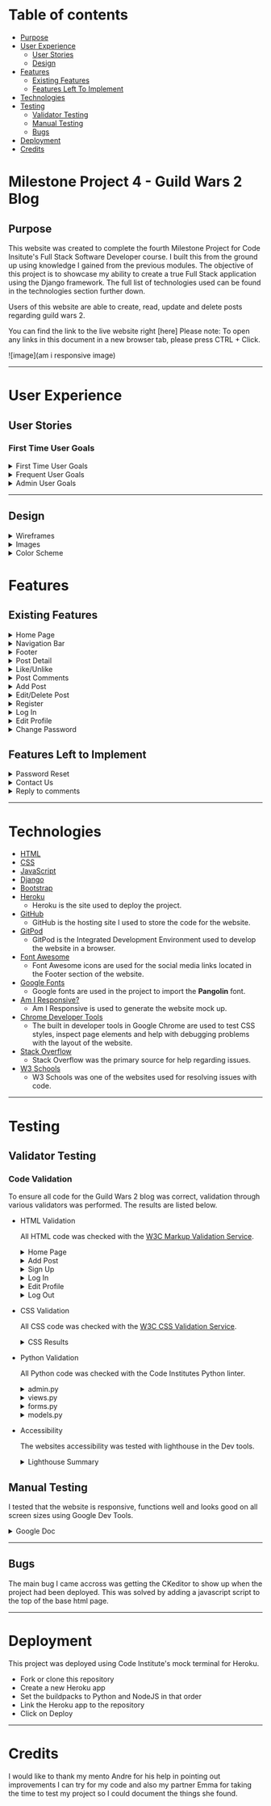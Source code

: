 # Table of contents
* [Purpose](#purpose)
* [User Experience](#user-experience)
  * [User Stories](#user-stories) 
  * [Design](#design)
* [Features](#features)
  * [Existing Features](#existing-features)
  * [Features Left To Implement](#features-left-to-implement)
* [Technologies](#technologies)
* [Testing](#testing)
  * [Validator Testing](#validator-testing)
  * [Manual Testing](#manual-testing)
  * [Bugs](#bugs)
* [Deployment](#deployment)
* [Credits](#credits)

# Milestone Project 4 - Guild Wars 2 Blog
## Purpose

This website was created to complete the fourth Milestone Project for Code Insitute's Full Stack Software Developer course. I built this from the ground up using knowledge I gained from the previous modules. The objective of this project is to showcase my ability to create a true Full Stack application using the Django framework. The full list of technologies used can be found in the technologies section further down.

Users of this website are able to create, read, update and delete posts regarding guild wars 2.

You can find the link to the live website right [here]
Please note: To open any links in this document in a new browser tab, please press CTRL + Click.

![image](am i responsive image)

***

# User Experience
## User Stories
### First Time User Goals
<details><summary>First Time User Goals</summary>

* As a First Time User, I clearly understand the main objective of the website.
* As a First Time User, I can easily navigate through the website.
* As a First Time User, I can register an account to gain full access to the website.
* As a First Time User, I can view more from the game.
* As a First Time User, I can choose a post I would like to inspect further.
</details>
<details><summary>Frequent User Goals</summary>

* As a Frequent User, I can log in to gain access to my account.
* As a Frequent User, I can comment on a blog post with my thoughts on the subject.
* As a Frequent User, I can like a post to show that I enjoyed it.
* As a Frequent User, I can change aspects of my personal account details.
* As a Frequent User, I can change my password in case there was a security risk.
</details>

<details><summary>Admin User Goals</summary>

* As an Admin, I can create, read, update and delete posts so that I can manage my blog content.
* As an Admin, I can create draft posts so that I can finish writing the content later.
* As an Admin, I can approve or disapprove comments so that I can filter out objectionable comments.
</details>

***
## Design

<details>
<summary>Wireframes</summary>

* Home Page Desktop + Mobile:

![home-page-wireframe](media/home-page-wireframe.jpg)

* Create a Post:

![create-a-post-wireframe](media/create-post-wireframe.jpg)

* Edit Profile:

![edit-profile-wireframe](media/edit-profile-wireframe.jpg)

* Log In:

![log-in-wireframe](media/login-wireframe.jpg)

</details>

<details><summary>Images</summary>
The images you are greeted to when entering the website are of varying style. Most of the photos you will see are uploaded by the user, but the header image will always be as shown below. This is also used as the placeholder image when a user chooses to not upload a photo to their post.

![Imagery](header image)
</details>

<details><summary>Color Scheme</summary>
Four colors are used in this website, these being #23BBBB, #F9FAFC and #313132 and black. The background, text and foreground colors have a sufficient contrast ratio to aid with accessibility.

</details>

# Features
## Existing Features
<details><summary>Home Page</summary>
 
The first thing users are greeted to is the Home Page. This is where you will find everything to navigate the website.

The purpose of this is to fulfill the following user stories:
```
As a First Time User, I clearly understand the main objective of the website.
```
![image](media/home-page-snip.jpg)
 
</details>

<details><summary>Navigation Bar</summary>
 
Featured at the top of all pages is the nav bar, holding the Guild Wars 2 thumbnail logo and all links to the home page, register and login page.

The purpose of this is to fulfill the following user stories:
```
As a First Time User, I can easily navigate through the website.
```
![image](media/nav-bar-snip.jpg)

Using Bootstrap I have used .navbar-toggler class to make the nav bar more user friendly on smaller screens.

![image](media/mobile-nav-snip.jpg)

</details> 

<details><summary>Footer</summary>
 
Featured at the bottom of all pages is the footer, holding links to places where Guild Wars 2 is featured, Facebook, The games website and their youtube account.

The purpose of this is to fulfill the following user stories:
```
As a First Time User, I can view more from the game.
```
![image](media/footer-snip.jpg)
 
</details>

<details><summary>Post Detail</summary>
 
When one of the posts on the home page is clicked, the user is taken to post detail view. Here the user can see the author, date/time posted and the content itself (one thing I have noticed is that Daylight savings isn't taken into account).

The purpose of this is to fulfill the following user stories:
```
As a First Time User, I can choose a post I would like to inspect further.
```
![image](media/post-detail-snip.jpg)
 
</details>

<details><summary>Like/Unlike</summary>
 
Just below the post itself, two icons are visible. One of these being a clickable Like button that can only be interacted with when the user has logged in. The second icon shows the amount of comments the post has recieved.

The purpose of this is to fulfill the following user story:
```
As a Frequent User, I can like a post to show that I enjoyed it.
```

</details>

<details><summary>Post Comments</summary>
 
At the bottom of the post is the comments section, where the user is able to write and post a comment on the blog post.

The purpose of this is to fulfill the following user story:
```
As a Frequent User, I can comment on a blog post with my thoughts on the subject.
```
![image](media/comment-snip.jpg)

When the user has posted a comment, an alert replaces the text field letting them know that their comment is awaiting inspection and approval.

The purpose of this is to fulfill the following user story:
```
As an Admin, I can approve or disapprove comments so that I can filter out objectionable comments.
```
 
</details>

<details><summary>Add Post</summary>
 
This page of the website allows the user to create their own blog post. I implemented a rich text editor which allows the user to add a bit more style to their post. For security reasons I have to give the user staff privileges to be able to post, which is common practice in other professional websites. This is to ensure that not just anyone off the internet can find my website and post questionable things.

The purpose of this is to fulfill the following user stories:
```
As a Frequent User, I can create my own blog post and post it on the website.
```
![image](media/create-new-post-snip.jpg)

</details>

<details><summary>Edit/Delete Post</summary>
 
If the user is the author of the post, two buttons appear on the post detail section giving them the ability to edit or delete the post. This is to aid the user in correcting issues with the post, or just to delete it and start again fresh.

The purpose of this is to fulfill the following user stories:
```
As a Frequent User, I can edit or delete my own posts.
```

![image](media/edit-delete-snip.jpg)

When the user clicks the delete button they are taken to a new page with a warning, making sure they are aware that they are about to permanently delete the post. This is so if they change their mind and want to keep it, they can.

![image](media/delete-post-snip.jpg)

</details>

<details><summary>Register</summary>
 
If the visitor likes the website, they are able to register an account. This enables the user to be able to like and comment on posts.

The purpose of this is to fulfill the following user stories:
```
As a First Time User, I can register an account to gain full access to the website.
```
![image](media/register-snip.jpg)

</details>

<details><summary>Log In</summary>
 
When the user returns to the website to see if any more blog posts have been created, they are able to log back in.

The purpose of this is to fulfill the following user stories:
```
As a Frequent User, I can log in to gain access to my account.
```
![image](media/log-in-snip.jpg)

</details>

<details><summary>Edit Profile</summary>
 
This page of the website enables the user to edit specific things regarding their account. These being:
* Username
* Email
* First Name
* Last Name

The purpose of this is to fulfill the following user stories:
```
As a Frequent User, I can change aspects of my personal account details.
```
![image](media/edit-profile-snip.jpg)

</details>

<details><summary>Change Password</summary>
 
Within the Edit Profile page the user also has the option to click a link to take them to a page allowing them to change their password. 

The purpose of this is to fulfill the following user stories:
```
As a Frequent User, I can change my password incase their is a security risk.
```
![image](media/password-change-snip.jpg)

When the user has confirmed their new password, they are taken to a page informing them that the change was successful.

</details>

## Features Left to Implement

<details><summary>Password Reset</summary>
I would like to implement a password reset feature. This would send an email to the users associated email address with a temporary password. They would then use the temp password to gain access to their account and change their password manually.
</details>

<details><summary>Contact Us</summary>
I would like to eventually implement a Contact Us page to the website. Users would be able to send enquiries to me via a form.
</details>

<details><summary>Reply to comments</summary>
I would like to add a feature that allows the user to reply to comments on a post. This could be a reply in a thread format or something else entirely. This would add a personal touch to the comments section, enabling users to interact with one another.
</details>

***

# Technologies

* [HTML](https://en.wikipedia.org/wiki/HTML)
* [CSS](https://en.wikipedia.org/wiki/CSS)
* [JavaScript](https://en.wikipedia.org/wiki/JavaScript)
* [Django](https://en.wikipedia.org/wiki/Django_(web_framework))
* [Bootstrap](https://en.wikipedia.org/wiki/Bootstrap_(front-end_framework))
* [Heroku](https://dashboard.heroku.com/)
    * Heroku is the site used to deploy the project.
* [GitHub](https://github.com/)
    * GitHub is the hosting site I used to store the code for the website.
* [GitPod](https://gitpod.io/)
    * GitPod is the Integrated Development Environment used to develop the website in a browser.
* [Font Awesome](https://fontawesome.com/)
    * Font Awesome icons are used for the social media links located in the Footer section of the website.
* [Google Fonts](https://fonts.google.com/)
    * Google fonts are used in the project to import the **Pangolin** font.
* [Am I Responsive?](http://ami.responsivedesign.is/)
    * Am I Responsive is used to generate the website mock up.
* [Chrome Developer Tools](https://developer.chrome.com/docs/devtools/)
    * The built in developer tools in Google Chrome are used to test CSS styles, inspect page elements and help with debugging problems with the layout of the website.
* [Stack Overflow](https://stackoverflow.com/)
    * Stack Overflow was the primary source for help regarding issues.
* [W3 Schools](https://www.w3schools.com/)
    * W3 Schools was one of the websites used for resolving issues with code.

***

# Testing

## Validator Testing

### Code Validation

To ensure all code for the Guild Wars 2 blog was correct, validation through various validators was performed. The results are listed below.

* HTML Validation

  All HTML code was checked with the [W3C Markup Validation Service](https://validator.w3.org/).

   <details>
   <summary>Home Page</summary>

   ![image](media/base-html-validator-pass.jpg)

   </details>
   <details>
   <summary>Add Post</summary>

    One error returned. As seen in the code below, I have had to use {{ form.as_p }} to get the rich text editor to function correctly. As of right now I am unsure of a solution.

   ![image](media/Add-post-validator-error.jpg)

   </details>
   <details>
   <summary>Sign Up</summary>

   ![image](media/register-validator-pass.jpg)

   </details>
   <details>
   <summary>Log In</summary>

   ![image](media/log-in-validator-pass.jpg)

   </details>
   <details>
   <summary>Edit Profile</summary>

   ![image](media/edit-profile-validator-pass.jpg)

   </details>
   <details>
   <summary>Log Out</summary>

   ![image](media/log-out-validator-pass.jpg)

   </details>
   
* CSS Validation

  All CSS code was checked with the [W3C CSS Validation Service](https://jigsaw.w3.org/css-validator/).

   <details>
   <summary>CSS Results</summary>

   ![image](media/css-validator-pass.jpg)

   </details>
   
* Python Validation

  All Python code was checked with the Code Institutes Python linter.

  <details>
  <summary>admin.py</summary>

  ![image](media/admin.py-python-pass.jpg)

  </details>
  <details>
  <summary>views.py</summary>

  ![image](media/views.py-python-pass.jpg)

  </details>
  <details>
  <summary>forms.py</summary>

  ![image](media/forms.py-python-pass.jpg)

  </details>
  <details>
  <summary>models.py</summary>

  ![image](media/models.py-python-pass.jpg)

  </details>
 
* Accessibility

  The websites accessibility was tested with lighthouse in the Dev tools.

  <details>
  <summary>Lighthouse Summary</summary>

  ![image](media/lighthouse-homepage-score.jpg)

  </details>

## Manual Testing

  I tested that the website is responsive, functions well and looks good on all screen sizes using Google Dev Tools.

  <details><summary>Google Doc</summary>

  ![image](media/manual-test-page-1.jpg)
  ![image](media/manual-test-page-2.jpg)

  there are more tests that I completed and I can make the spreadsheet available to those who wish to see it.

  </details>

***

## Bugs

The main bug I came accross was getting the CKeditor to show up when the project had been deployed. This was solved by adding a javascript script to the top of the base html page.

***

# Deployment

 This project was deployed using Code Institute's mock terminal for Heroku.
* Fork or clone this repository
* Create a new Heroku app
* Set the buildpacks to Python and NodeJS in that order
* Link the Heroku app to the repository
* Click on Deploy

***

# Credits

I would like to thank my mento Andre for his help in pointing out improvements I can try for my code and also my partner Emma for taking the time to test my project so I could document the things she found.